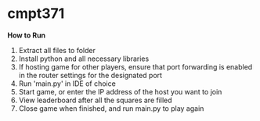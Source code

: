 # cmpt371

**How to Run**

1. Extract all files to folder
2. Install python and all necessary libraries
3. If hosting game for other players, ensure that port forwarding is enabled in the router settings for the designated port
4. Run 'main.py' in IDE of choice
5. Start game, or enter the IP address of the host you want to join
6. View leaderboard after all the squares are filled
7. Close game when finished, and run main.py to play again
